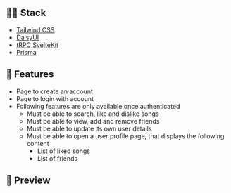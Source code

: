 ## 👨‍💻 Stack

- [Tailwind CSS](https://tailwindcss.com/)
- [DaisyUI](https://daisyui.com/)
- [tRPC SvelteKit](https://github.com/icflorescu/trpc-sveltekit)
- [Prisma](https://www.prisma.io/)

## 📑 Features
- Page to create an account
- Page to login with account
- Following features are only available once authenticated
   -  Must be able to search, like and dislike songs
   -  Must be able to view, add and remove friends
   -  Must be able to update its own user details
   -  Must be able to open a user profile page, that displays the following content
      -  List of liked songs
      -  List of friends

## 🌟 Preview

![]()

